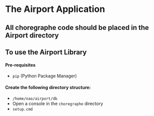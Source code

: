 # The Airport Application

## All choregraphe code should be placed in the **Airport** directory

## To use the Airport Library

#### Pre-requisites
- `pip` (Python Package Manager)

#### Create the following directory structure:
- `/home/nao/airport/db`
- Open a console in the `choregraphe` directory
- `setup.cmd`
